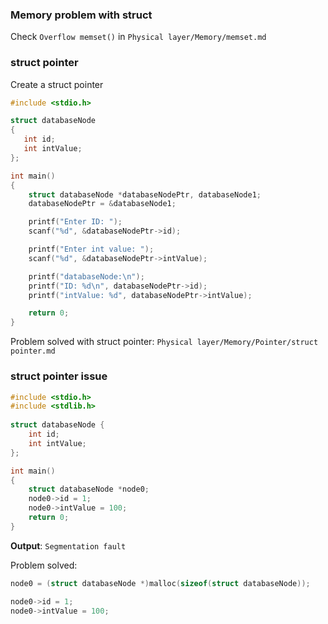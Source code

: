 ### Memory problem with struct

Check ``Overflow memset()`` in ``Physical layer/Memory/memset.md``

### struct pointer

Create a struct pointer

```c
#include <stdio.h>

struct databaseNode
{
   int id;
   int intValue;
};

int main()
{
    struct databaseNode *databaseNodePtr, databaseNode1;
    databaseNodePtr = &databaseNode1;

    printf("Enter ID: ");
    scanf("%d", &databaseNodePtr->id);

    printf("Enter int value: ");
    scanf("%d", &databaseNodePtr->intValue);

    printf("databaseNode:\n");
    printf("ID: %d\n", databaseNodePtr->id);
    printf("intValue: %d", databaseNodePtr->intValue);

    return 0;
}
```

Problem solved with struct pointer: ``Physical layer/Memory/Pointer/struct pointer.md``

### struct pointer issue

```c
#include <stdio.h> 
#include <stdlib.h>
  
struct databaseNode { 
    int id;
    int intValue;
}; 

int main() 
{ 
    struct databaseNode *node0;
    node0->id = 1;
    node0->intValue = 100;
    return 0; 
} 
```
**Output**: ``Segmentation fault``

Problem solved:

```c
node0 = (struct databaseNode *)malloc(sizeof(struct databaseNode));

node0->id = 1;
node0->intValue = 100;
```